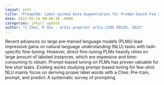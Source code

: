 ```yaml
--- 
layout: post 
title: "PromptDA: Label-guided Data Augmentation for Prompt-based Few Shot Learners" 
date: 2022-05-24 00:00:36 -0400 
categories: jekyll update 
author: "C Chen, K Shu - arXiv preprint arXiv:2205.09229, 2022" 
--- 
```

Recent advances on large pre-trained language models (PLMs) lead impressive gains on natural language understanding (NLU) tasks with task-specific fine-tuning. However, direct fine-tuning PLMs heavily relies on large amount of labeled instances, which are expensive and time-consuming to obtain. Prompt-based tuning on PLMs has proven valuable for few shot tasks. Existing works studying prompt-based tuning for few-shot NLU mainly focus on deriving proper label words with a Cites: Pre-train, prompt, and predict: A systematic survey of prompting